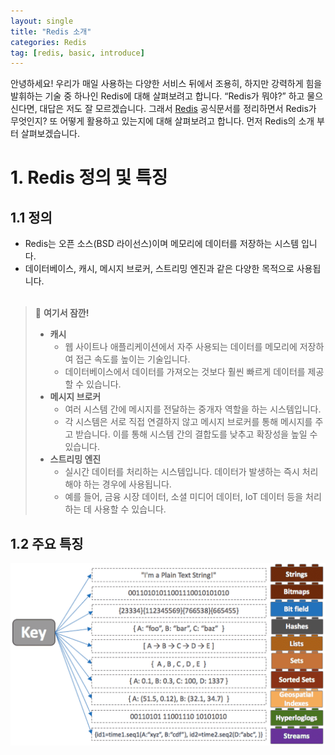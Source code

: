 ```yaml
---
layout: single
title: "Redis 소개"
categories: Redis
tag: [redis, basic, introduce]
---
```

안녕하세요! 우리가 매일 사용하는 다양한 서비스 뒤에서 조용히, 하지만 강력하게 힘을 발휘하는 기술 중 하나인 Redis에 대해 살펴보려고 합니다. “Redis가 뭐야?” 하고 물으신다면, 대답은 저도 잘 모르겠습니다. 그래서 [Redis](https://redis.io/docs/about/) 공식문서를 정리하면서 Redis가 무엇인지? 또 어떻게 활용하고 있는지에 대해 살펴보려고 합니다. 먼저 Redis의 소개 부터 살펴보겠습니다.
# 1. Redis 정의 및 특징
## 1.1 정의
- Redis는 오픈 소스(BSD 라이선스)이며 메모리에 데이터를 저장하는 시스템 입니다.
- 데이터베이스, 캐시, 메시지 브로커, 스트리밍 엔진과 같은 다양한 목적으로 사용됩니다.
<br><br>
> 📌 **여기서 잠깐!**
> - **캐시**
>     - 웹 사이트나 애플리케이션에서 자주 사용되는 데이터를 메모리에 저장하여 접근 속도를 높이는 기술입니다.
>     - 데이터베이스에서 데이터를 가져오는 것보다 훨씬 빠르게 데이터를 제공할 수 있습니다.
> - **메시지 브로커**
>     - 여러 시스템 간에 메시지를 전달하는 중개자 역할을 하는 시스템입니다.
>     - 각 시스템은 서로 직접 연결하지 않고 메시지 브로커를 통해 메시지를 주고 받습니다. 이를 통해 시스템 간의 결합도를 낮추고 확장성을 높일 수 있습니다.
> - **스트리밍 엔진**
>     - 실시간 데이터를 처리하는 시스템입니다. 데이터가 발생하는 즉시 처리해야 하는 경우에 사용됩니다.
>     - 예를 들어, 금융 시장 데이터, 소셜 미디어 데이터, IoT 데이터 등을 처리하는 데 사용할 수 있습니다.

## 1.2 주요 특징
![images](/images/2024-03-16-redis/redis-structure.png)